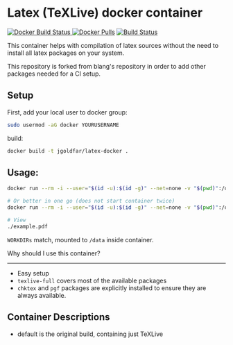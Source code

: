 Latex (TeXLive) docker container
=====

[![Docker Build Status](https://img.shields.io/docker/build/jgoldfar/latex-docker.svg) ![Docker Pulls](https://img.shields.io/docker/pulls/jgoldfar/latex-docker.svg)](https://hub.docker.com/r/jgoldfar/latex-docker/)
[![Build Status](https://travis-ci.org/jgoldfar/latex-docker.svg?branch=master)](https://travis-ci.org/jgoldfar/latex-docker)

This container helps with compilation of latex sources without the need to install all latex packages on your system.

This repository is forked from blang's repository in order to add other packages needed for a CI setup.

Setup
-----
First, add your local user to docker group:
```bash
sudo usermod -aG docker YOURUSERNAME
```

build:
```bash
docker build -t jgoldfar/latex-docker .

```

Usage:
-----

```bash
docker run --rm -i --user="$(id -u):$(id -g)" --net=none -v "$(pwd)":/data jgoldfar/latex-docker

# Or better in one go (does not start container twice)
docker run --rm -i --user="$(id -u):$(id -g)" --net=none -v "$(pwd)":/data jgoldfar/latex-docker /bin/sh -c "pdflatex example.tex && pdflatex example.tex"

# View
./example.pdf
```
`WORKDIRs` match, mounted to `/data` inside container.

Why should I use this container?

-----

- Easy setup
- `texlive-full` covers most of the available packages
- `chktex` and `pgf` packages are explicitly installed to ensure they are always available.

## Container Descriptions

* default is the original build, containing just TeXLive
